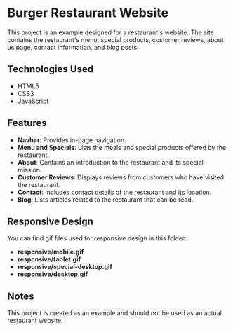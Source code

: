 # Burger Restaurant Website

This project is an example designed for a restaurant's website. The site contains the restaurant's menu, special products, customer reviews, about us page, contact information, and blog posts.

## Technologies Used

- HTML5
- CSS3
- JavaScript

## Features

- **Navbar**: Provides in-page navigation.
- **Menu and Specials**: Lists the meals and special products offered by the restaurant.
- **About**: Contains an introduction to the restaurant and its special mission.
- **Customer Reviews**: Displays reviews from customers who have visited the restaurant.
- **Contact**: Includes contact details of the restaurant and its location.
- **Blog**: Lists articles related to the restaurant that can be read.


## Responsive Design

You can find gif files used for responsive design in this folder:

- **responsive/mobile.gif**
- **responsive/tablet.gif**
- **responsive/special-desktop.gif**
- **responsive/desktop.gif**

## Notes

This project is created as an example and should not be used as an actual restaurant website.
